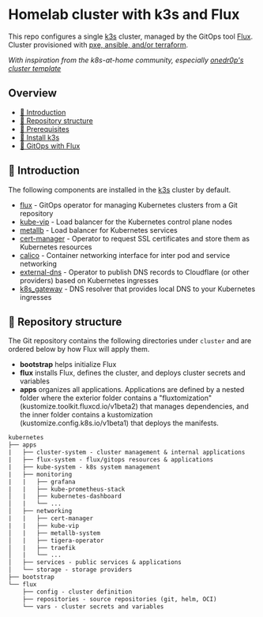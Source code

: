 # Homelab cluster with k3s and Flux

This repo configures a single [k3s](https://k3s.io/) cluster, managed by the GitOps tool [Flux](https://toolkit.fluxcd.io/).
Cluster provisioned with [pxe, ansible, and/or terraform](https://github.com/ahgraber/homelab-infra).

_With inspiration from the k8s-at-home community, especially [onedr0p's cluster template](https://github.com/onedr0p/flux-cluster-template)_

## Overview

<!-- no toc -->
- [👋 Introduction](#-introduction)
- [📂 Repository structure](#-repository-structure)
- [📝 Prerequisites](./1-prerequisites.md)
- [📡 Install k3s](./2-install_k3s_with_ansible.md)
- [🤖 GitOps with Flux](./3-gitops_with_flux.md)

## 👋 Introduction

The following components are installed in the [k3s](https://k3s.io/) cluster by default.

- [flux](https://toolkit.fluxcd.io/) - GitOps operator for managing Kubernetes clusters from a Git repository
- [kube-vip](https://kube-vip.io/) - Load balancer for the Kubernetes control plane nodes
- [metallb](https://metallb.universe.tf/) - Load balancer for Kubernetes services
- [cert-manager](https://cert-manager.io/) - Operator to request SSL certificates and store them as Kubernetes resources
- [calico](https://www.tigera.io/project-calico/) - Container networking interface for inter pod and service networking
- [external-dns](https://github.com/kubernetes-sigs/external-dns) - Operator to publish DNS records to Cloudflare (or other providers) based on Kubernetes ingresses
- [k8s_gateway](https://github.com/ori-edge/k8s_gateway) - DNS resolver that provides local DNS to your Kubernetes ingresses

## 📂 Repository structure

The Git repository contains the following directories under `cluster` and are ordered below by how
Flux will apply them.

- **bootstrap** helps initialize Flux
- **flux** installs Flux, defines the cluster, and deploys cluster secrets and variables
- **apps** organizes all applications.  Applications are defined by a nested folder where the exterior
  folder contains a "fluxtomization" (kustomize.toolkit.fluxcd.io/v1beta2) that manages dependencies,
  and the inner folder contains a kustomization (kustomize.config.k8s.io/v1beta1) that deploys the manifests.

```txt
kubernetes
├── apps
|   ├── cluster-system - cluster management & internal applications
|   ├── flux-system - flux/gitops resources & applications
|   ├── kube-system - k8s system management
|   ├── monitoring
|   |   ├── grafana
|   |   ├── kube-prometheus-stack
│   |   ├── kubernetes-dashboard
│   |   └── ...
│   ├── networking
|   |   ├── cert-manager
|   |   ├── kube-vip
│   |   ├── metallb-system
│   |   ├── tigera-operator
│   |   ├── traefik
│   |   └── ...
│   ├── services - public services & applications
│   └── storage - storage providers
├── bootstrap
└── flux
    ├── config - cluster definition
    ├── repositories - source repositories (git, helm, OCI)
    └── vars - cluster secrets and variables
```
